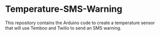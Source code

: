 # Temperature-SMS-Warning
This repository contains the Arduino code to create a temperature sensor that will use Temboo and Twilio to send an SMS warning.
